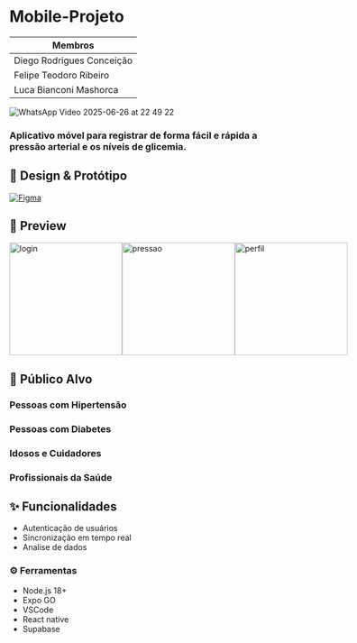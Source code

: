 ﻿# Mobile-Projeto

| Membros
|--------
| Diego Rodrigues Conceição 
| Felipe Teodoro Ribeiro 
| Luca Bianconi Mashorca 


![WhatsApp Video 2025-06-26 at 22 49 22](https://github.com/user-attachments/assets/ef28e6fa-96d7-4a5c-baf4-54500351ff43)

### Aplicativo móvel para registrar de forma fácil e rápida a pressão arterial e os níveis de glicemia. 

 ## 🎨 Design & Protótipo

[![Figma](https://img.shields.io/badge/Figma-Protótipo-FF6B6B?logo=figma&style=for-the-badge&logoColor=white)](https://www.figma.com/design/gFlhX8AWGM3qA8UQ3agLMZ/MOBILE?node-id=0-1&t=zRs8a6dVvpfqZyC3-1)


## 📸 Preview

<div style="display: flex; justify-content: space-around;">
  <img src="https://github.com/user-attachments/assets/4dea2f22-ac2b-4606-93e5-3a73ece4651d" alt="login" width="200"/>
  <img src="https://github.com/user-attachments/assets/9311a687-99d5-425c-ab62-8c5925b3c663" alt="pressao" width="200"/>
  <img src="https://github.com/user-attachments/assets/4b01efc7-6e69-4af1-8245-4edf59c5330c" alt="perfil" width="200"/>
</div>




## 👥 Público Alvo
### Pessoas com Hipertensão
### Pessoas com Diabetes
### Idosos e Cuidadores
### Profissionais da Saúde

## ✨ Funcionalidades
- Autenticação de usuários
- Sincronização em tempo real
- Analise de dados

### ⚙️ Ferramentas
- Node.js 18+
- Expo GO
- VSCode
- React native
- Supabase




